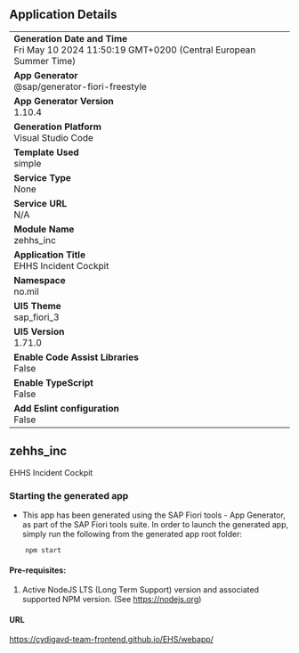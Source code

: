 ## Application Details
|               |
| ------------- |
|**Generation Date and Time**<br>Fri May 10 2024 11:50:19 GMT+0200 (Central European Summer Time)|
|**App Generator**<br>@sap/generator-fiori-freestyle|
|**App Generator Version**<br>1.10.4|
|**Generation Platform**<br>Visual Studio Code|
|**Template Used**<br>simple|
|**Service Type**<br>None|
|**Service URL**<br>N/A
|**Module Name**<br>zehhs_inc|
|**Application Title**<br>EHHS Incident Cockpit|
|**Namespace**<br>no.mil|
|**UI5 Theme**<br>sap_fiori_3|
|**UI5 Version**<br>1.71.0|
|**Enable Code Assist Libraries**<br>False|
|**Enable TypeScript**<br>False|
|**Add Eslint configuration**<br>False|

## zehhs_inc

EHHS Incident Cockpit

### Starting the generated app

-   This app has been generated using the SAP Fiori tools - App Generator, as part of the SAP Fiori tools suite.  In order to launch the generated app, simply run the following from the generated app root folder:

```
    npm start
```

#### Pre-requisites:

1. Active NodeJS LTS (Long Term Support) version and associated supported NPM version.  (See https://nodejs.org)


#### URL

https://cydigavd-team-frontend.github.io/EHS/webapp/
